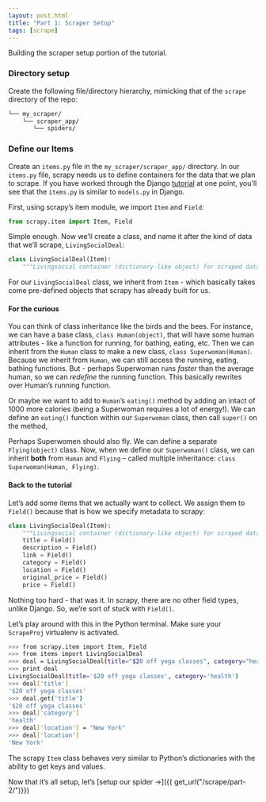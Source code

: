 ```yaml
---
layout: post.html
title: "Part 1: Scraper Setup"
tags: [scrape]
---
```



Building the scraper setup portion of the tutorial.

### Directory setup

Create the following file/directory hierarchy, mimicking that of the `scrape` directory of the repo:

```bash
└── my_scraper/
    └── scraper_app/
       └── spiders/
```

### Define our Items

Create an `items.py` file in the `my_scraper/scraper_app/` directory.  In our `items.py` file, scrapy needs us to define containers for the data that we plan to scrape. If you have worked through the Django [tutorial](https://docs.djangoproject.com/en/1.5/intro/tutorial01/) at one point, you'll see that the `items.py` is similar to `models.py` in Django.

First, using scrapy’s item module, we import `Item` and `Field`:

```python
from scrapy.item import Item, Field
```

Simple enough. Now we’ll create a class, and name it after the kind of data that we’ll scrape, `LivingSocialDeal`:

```python
class LivingSocialDeal(Item):
    """Livingsocial container (dictionary-like object) for scraped data"""
```

For our `LivingSocialDeal` class, we inherit from `Item` - which basically takes come pre-defined objects that scrapy has already built for us.

#### For the curious
You can think of class inheritance like the birds and the bees. For instance, we can have a base class, `class Human(object)`, that will have some human attributes - like a function for running, for bathing, eating, etc.  Then we can inherit from the `Human` class to make a new class, `class Superwoman(Human)`. Because we inherit from `Human`, we can still access the running, eating, bathing functions. But - perhaps Superwoman runs _faster_ than the average human, so we can _redefine_ the running function. This basically rewrites over Human’s running function.

Or maybe we want to add to `Human`’s `eating()` method by adding an intact of 1000 more calories (being a Superwoman requires a lot of energy!). We can define an `eating()` function within our `Superwoman` class, then call `super()` on the method,

Perhaps Superwomen should also fly. We can define a separate `Flying(object)` class. Now, when we define our `Superwoman()` class, we can inherit **both** from `Human` and `Flying` – called multiple inheritance: `class Superwoman(Human, Flying)`.

#### Back to the tutorial
Let’s add some items that we actually want to collect. We assign them to `Field()` because that is how we specify metadata to scrapy:

```python
class LivingSocialDeal(Item):
    """Livingsocial container (dictionary-like object) for scraped data"""
    title = Field()
    description = Field()
    link = Field()
    category = Field()
    location = Field()
    original_price = Field()
    price = Field()
```

Nothing too hard - that was it. In scrapy, there are no other field types, unlike Django. So, we’re sort of stuck with `Field()`.

Let’s play around with this in the Python terminal. Make sure your `ScrapeProj` virtualenv is activated.

```bash
>>> from scrapy.item import Item, Field
>>> from items import LivingSocialDeal
>>> deal = LivingSocialDeal(title="$20 off yoga classes", category="health")
>>> print deal
LivingSocialDeal(title='$20 off yoga classes', category='health')
>>> deal['title']
'$20 off yoga classes'
>>> deal.get('title')
'$20 off yoga classes'
>>> deal['category']
'health'
>>> deal['location'] = "New York"
>>> deal['location']
'New York'
```

The scrapy `Item` class behaves very similar to Python’s dictionaries with the ability to get keys and values.

Now that it’s all setup, let’s [setup our spider &rarr;]({{ get_url("/scrape/part-2/")}})
